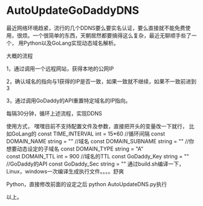 # AutoUpdateGoDaddyDNS

最近网络环境趋紧，流行的几个DDNS要么要实名认证，要么直接就不能免费使用，很烦。一个很简单的东西，天朝居然都要搞得这么复杂，最近无聊顺手些了一个，
用Python以及GoLang实现动态域名解析。

大概的流程

   1，通过调用一个远程网站，获得本地的公网IP

   2，确认域名的指向与1获得的IP是否一致，如果一致就不继续，如果不一致前进到3

   3，通过调用GoDaddy的API重置特定域名的IP指向。

每隔30分钟，循环上述流程，实现DDNS

使用方式，
  嘿嘿目前不支持配置文件及参数，直接把开头的变量改一下就行，
  比如GoLang的
    const TIME_INTERVAL int = 15*60     //循环间隔
    const DOMAIN_NAME string = "<DomainName>"     //域名
    const DOMAIN_SUBNAME string = "<SubDomainName>"     //你想要动态设定的子域名
    const DOMAIN_TYPE string = "A"            
    const DOMAIN_TTL int = 900                    //域名的TTL
    const GoDaddy_Key string = "<APIKey>"         //GoDaddy的API
    const GoDaddy_Sec string = "<APISec>"
 通过build.sh编译一下，Linux，windows一次编译生成执行文件。。。。舒爽   
 
 Python，直接修改前面的设定之后 python AutoUpdateDNS.py执行
 
 以上。
